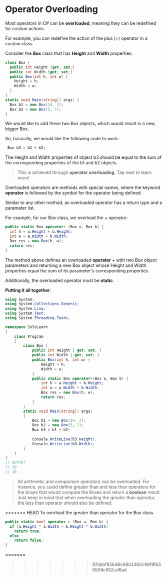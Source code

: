 # Operator Overloading 
Most operators in C# can be **overloaded**, meaning they can be redefined for custom actions.

For example, you can redefine the action of the plus (+) operator in a custom class.

Consider the **Box** class that has **Height** and **Width** properties: 

```cs
class Box {
  public int Height {get; set;}
  public int Width {get; set;}
  public Box(int h, int w) {
    Height = h;
    Width = w;
  }
}
static void Main(string[] args) {
  Box b1 = new Box(14, 3);
  Box b2 = new Box(5, 7);
}
```
We would like to add these two Box objects, which would result in a new, bigger Box.

So, basically, we would like the following code to work:

```cs
 Box b3 = b1 + b2;
 ```
 The Height and Width properties of object b3 should be equal to the sum of the corresponding properties of the b1 and b2 objects.

> This is achieved through **operator overloading**. Tap next to learn more!

Overloaded operators are methods with special names, where the keyword **operator** is followed by the symbol for the operator being defined. 

Similar to any other method, an overloaded operator has a return type and a parameter list.

For example, for our Box class, we overload the + operator: 

```cs
public static Box operator+ (Box a, Box b) {
  int h = a.Height + b.Height;
  int w = a.Width + b.Width;
  Box res = new Box(h, w);
  return res;
}
```

The method above defines an overloaded **operator** + with two Box object parameters and returning a new Box object whose Height and Width properties equal the sum of its parameter's corresponding properties.

Additionally, the overloaded operator must be **static**.

**Putting it all together**:

```cs
using System;
using System.Collections.Generic;
using System.Linq;
using System.Text;
using System.Threading.Tasks;

namespace SoloLearn
{
    class Program
    {
        class Box {
            public int Height { get; set; }
            public int Width { get; set; }
            public Box(int h, int w) {
                Height = h;
                Width = w;
            }
            public static Box operator+(Box a, Box b) {
                int h = a.Height + b.Height;
                int w = a.Width + b.Width;
                Box res = new Box(h, w);
                return res;
            }
        }
        static void Main(string[] args)
        {
            Box b1 = new Box(14, 3);
            Box b2 = new Box(5, 7);
            Box b3 = b1 + b2;
            
            Console.WriteLine(b3.Height);
            Console.WriteLine(b3.Width);
        }
    }
}
// OUTPUT
// 19
// 10
```

> All arithmetic and comparison operators can be overloaded. For instance, you could define greater than and less than operators for the boxes that would compare the Boxes and return a **boolean** result. Just keep in mind that when overloading the greater than operator, the less than operator should also be defined.

<<<<<<< HEAD
To overload the greater than operator for the Box class.
```cs
public static bool operator > (Box a, Box b) {
  if (a.Height * a.Width > b.Height * b.Width)
    return true;
  else
    return false;
}
```
=======

>>>>>>> 97dabf85648c6904360c99f9fb59508c852cd6ad
